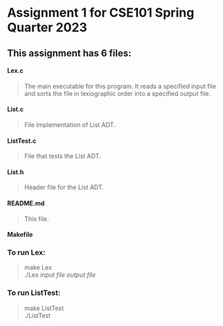 # Assignment 1 for CSE101 Spring Quarter 2023  

## This assignment has 6 files:  
#### Lex.c  
> The main executable for this program. It reads a specified input file and sorts the file in lexiographic order into a specified output file.  
#### List.c  
> File Implementation of List ADT.  
#### ListTest.c  
> File that tests the List ADT.  
#### List.h  
> Header file for the List ADT.  
#### README.md  
> This file.  
#### Makefile  

### To run Lex:  
> make Lex  
> ./Lex *input file* *output file*  

### To run ListTest:  
> make ListTest  
> ./ListTest  
